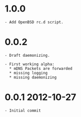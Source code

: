 # 1.0.0

    - Add OpenBSD rc.d script.

# 0.0.2
    
    - Draft daemonizing.

    - First working alpha:
      * mDNS Packets are forwarded
      * missing logging
      * missing daemonizing

# 0.0.1 2012-10-27
    
    - Initial commit
